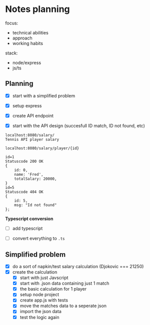 # Notes planning

focus:
- technical abilities
- approach
- working habits

stack:
- node/express
- js/ts


## Planning

- [x] start with a simplified problem
- [x] setup express
- [x] create API endpoint
- [x] start with the API design (succesfull ID match, ID not found, etc)


```plain
localhost:8080/salary/
Tennis API player salary

localhost:8080/salary/player/{id}

id=1
Statuscode 200 OK
{
	id: 0,
	name: 'Fred',
	totalSalary: 20000,
}
id=5
Statuscode 404 OK
{
	id: 5,
	msg: "Id not found"
};
```

**Typescript conversion**
- [ ] add typescript
- [ ] convert everything to `.ts`


## Simplified problem

- [x] do a sort of napkin/test salary calculation (Djokovic === 21250)
- [x] create the calculation
    - [x] start with just Javscript
    - [x] start with .json data containing just 1 match
    - [x] the basic calculation for 1 player
    - [x] setup node project
    - [x] create app.js with tests
    - [x] move the matches data to a seperate json
    - [x] import the json data
    - [x] test the logic again
